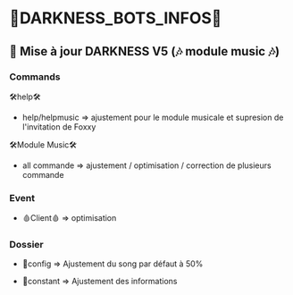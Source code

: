 # 👾DARKNESS_BOTS_INFOS👾

## 🤖 Mise à jour DARKNESS V5 (🎶 module music 🎶)

### Commands

🛠help🛠
* help/helpmusic
=> ajustement pour le module musicale et supresion de l'invitation de Foxxy

🛠Module Music🛠
* all commande
=> ajustement / optimisation / correction de plusieurs commande

### Event

* 🩸Client🩸
=> optimisation

### Dossier

* 🎁config
=> Ajustement du song par défaut à 50%

* 🎁constant
=> Ajustement des informations

